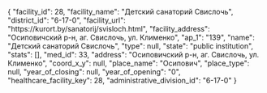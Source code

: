 {
    "facility_id": 28,
    "facility_name": "Детский санаторий Свислочь",
    "district_id": "6-17-0",
    "facility_url": "https:\/\/kurort.by\/sanatorij\/svisloch.html",
    "facility_address": "Осиповичский р-н, аг. Свислочь, ул. Клименко",
    "ap_1": "139",
    "name": "Детский санаторий Свислочь",
    "type": null,
    "state": "public institution",
    "stats": [],
    "med_id": 33,
    "address": "Осиповичский р-н, аг. Свислочь, ул. Клименко",
    "coord_x_y": null,
    "place_name": "Осипович",
    "place_type": null,
    "year_of_closing": null,
    "year_of_opening": "0",
    "healthcare_facility_key": 28,
    "administrative_division_id": "6-17-0"
}
